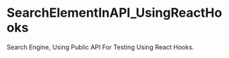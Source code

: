 # SearchElementInAPI_UsingReactHooks
Search Engine, Using Public API For Testing Using React Hooks.

